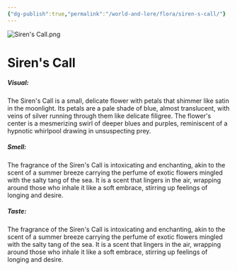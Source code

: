 ```yaml
---
{"dg-publish":true,"permalink":"/world-and-lore/flora/siren-s-call/"}
---
```



![Siren's Call.png](/img/user/zAssets/Siren's%20Call.png)
# Siren's Call

##### Visual:
The Siren's Call is a small, delicate flower with petals that shimmer like satin in the moonlight. Its petals are a pale shade of blue, almost translucent, with veins of silver running through them like delicate filigree. The flower's center is a mesmerizing swirl of deeper blues and purples, reminiscent of a hypnotic whirlpool drawing in unsuspecting prey.

##### Smell:
The fragrance of the Siren's Call is intoxicating and enchanting, akin to the scent of a summer breeze carrying the perfume of exotic flowers mingled with the salty tang of the sea. It is a scent that lingers in the air, wrapping around those who inhale it like a soft embrace, stirring up feelings of longing and desire.

##### Taste:
The fragrance of the Siren's Call is intoxicating and enchanting, akin to the scent of a summer breeze carrying the perfume of exotic flowers mingled with the salty tang of the sea. It is a scent that lingers in the air, wrapping around those who inhale it like a soft embrace, stirring up feelings of longing and desire.